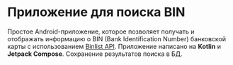 # Приложение для поиска BIN

Простое Android-приложение, которое позволяет получать и отображать информацию о BIN (Bank Identification Number) банковской карты с использованием [Binlist API](https://binlist.net/).
Приложение написано на **Kotlin** и **Jetpack Compose**.
Сохранение результатов поиска в БД.
